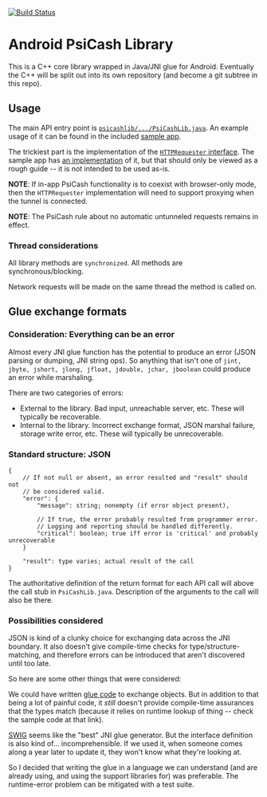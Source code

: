 [![Build Status](https://travis-ci.org/Psiphon-Inc/psicash-lib-android.svg?branch=master)](https://travis-ci.org/Psiphon-Inc/psicash-lib-android)

# Android PsiCash Library

This is a C++ core library wrapped in Java/JNI glue for Android. Eventually the C++ will
be split out into its own repository (and become a git subtree in this repo).

## Usage

The main API entry point is [`psicashlib/.../PsiCashLib.java`](https://github.com/Psiphon-Inc/psicash-lib-android/blob/master/psicashlib/src/main/java/ca/psiphon/psicashlib/PsiCashLib.java). An example usage of it can be found in the included [sample app](https://github.com/Psiphon-Inc/psicash-lib-android/tree/master/app/src/main/java/ca/psiphon/psicash).

The trickiest part is the implementation of the [`HTTPRequester` interface](https://github.com/Psiphon-Inc/psicash-lib-android/blob/master/psicashlib/src/main/java/ca/psiphon/psicashlib/PsiCashLib.java#L51). The sample app has [an implementation](https://github.com/Psiphon-Inc/psicash-lib-android/blob/master/app/src/main/java/ca/psiphon/psicash/PsiCashLibHelper.java#L16) of it, but that should only be viewed as a rough guide -- it is not intended to be used as-is.

**NOTE**: If in-app PsiCash functionality is to coexist with browser-only mode, then the `HTTPRequester` implementation will need to support proxying when the tunnel is connected.

**NOTE**: The PsiCash rule about no automatic untunneled requests remains in effect.

### Thread considerations

All library methods are `synchronized`. All methods are synchronous/blocking.

Network requests will be made on the same thread the method is called on.

## Glue exchange formats

### Consideration: Everything can be an error

Almost every JNI glue function has the potential to produce an error
(JSON parsing or dumping, JNI string ops). So anything that isn't one of
`jint, jbyte, jshort, jlong, jfloat, jdouble, jchar, jboolean` could
produce an error while marshaling.

There are two categories of errors:
* External to the library. Bad input, unreachable server, etc. These will
  typically be recoverable.
* Internal to the library. Incorrect exchange format, JSON marshal
  failure, storage write error, etc. These will typically be unrecoverable.

### Standard structure: JSON

```no-highlight
{
    // If not null or absent, an error resulted and "result" should not
    // be considered valid.
    "error": {
        "message": string; nonempty (if error object present),

        // If true, the error probably resulted from programmer error.
        // Logging and reporting should be handled differently.
        "critical": boolean; true iff error is 'critical' and probably unrecoverable
    }

    "result": type varies; actual result of the call
}
```

The authoritative definition of the return format for each API call will
above the call stub in `PsiCashLib.java`. Description of the arguments
to the call will also be there.

### Possibilities considered

JSON is kind of a clunky choice for exchanging data across the JNI
boundary. It also doesn't give compile-time checks for
type/structure-matching, and therefore errors can be introduced that
aren't discovered until too late.

So here are some other things that were considered:

We could have written [glue code](http://www.ntu.edu.sg/home/ehchua/programming/java/javanativeinterface.html#zz-6.)
to exchange objects. But in addition to that being a lot of painful code,
it _still_ doesn't provide compile-time assurances that the types match
(because it relies on runtime lookup of thing -- check the sample code
at that link).

[SWIG](http://www.swig.org/) seems like the "best" JNI glue generator.
But the interface definition is also kind of... incomprehensible. If we
used it, when someone comes along a year later to update it, they won't
know what they're looking at.

So I decided that writing the glue in a language we can understand (and
are already using, and using the support libraries for) was preferable.
The runtime-error problem can be mitigated with a test suite.
